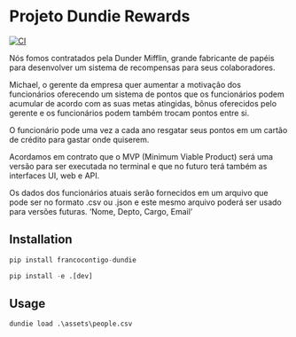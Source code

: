 # Projeto Dundie Rewards

[![CI](https://github.com/francocontigo/dundie-rewards/actions/workflows/main.yml/badge.svg)](https://github.com/francocontigo/dundie-rewards/actions/workflows/main.yml)

Nós fomos contratados pela Dunder Mifflin, grande fabricante de papéis para desenvolver um sistema de recompensas para seus colaboradores.

Michael, o gerente da empresa quer aumentar a motivação dos funcionários oferecendo um sistema de pontos que os funcionários podem acumular de acordo com as suas metas atingidas, bônus oferecidos pelo gerente e os funcionários podem também trocam pontos entre si.

O funcionário pode uma vez a cada ano resgatar seus pontos em um cartão de crédito para gastar onde quiserem.

Acordamos em contrato que o MVP (Minimum Viable Product) será uma versão para ser executada no terminal e que no futuro terá também as interfaces UI, web e API.

Os dados dos funcionários atuais serão fornecidos em um arquivo que pode ser no formato .csv ou .json e este mesmo arquivo poderá ser usado para versões futuras. ‘Nome, Depto, Cargo, Email’

## Installation

```py
pip install francocontigo-dundie
```

```py
pip install -e .[dev]
```

## Usage

```py
dundie load .\assets\people.csv
```
